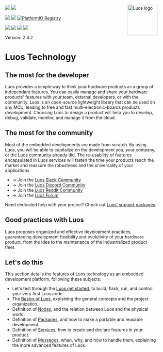<a href="https://luos.io"><img src="https://uploads-ssl.webflow.com/601a78a2b5d030260a40b7ad/603e0cc45afbb50963aa85f2_Gif%20noir%20rect.gif" alt="Luos logo" title="Luos" align="right" height="100" /></a>

![](https://github.com/Luos-io/Luos/actions/workflows/build.yml/badge.svg)
[![](https://img.shields.io/github/license/Luos-io/luos_engine)](https://github.com/Luos-io/Luos/blob/master/LICENSE)

[![](https://img.shields.io/badge/Luos-Documentation-34A3B4)](https://docs.luos.io)
[![](http://certified.luos.io)](https://luos.io)
[![PlatformIO Registry](https://badges.registry.platformio.org/packages/luos/library/luos_engine.svg)](https://registry.platformio.org/libraries/luos/luos_engine)

[![](https://img.shields.io/discord/902486791658041364?label=Discord&logo=discord&style=social)](http://bit.ly/JoinLuosDiscord)
[![](https://img.shields.io/reddit/subreddit-subscribers/Luos?style=social)](https://www.reddit.com/r/Luos)
[![](https://img.shields.io/twitter/url/http/shields.io.svg?style=social)](https://twitter.com/intent/tweet?text=Unleash%20electronic%20devices%20as%20microservices%20thanks%20to%20Luos&https://luos.io&via=Luos_io&hashtags=embeddedsystems,electronics,microservices,api)
[![](https://img.shields.io/badge/LinkedIn-Share-0077B5?style=social&logo=linkedin)](https://www.linkedin.com/sharing/share-offsite/?url=https%3A%2F%2Fgithub.com%2Fluos-io)

Version: 2.4.2

# Luos Technology
## The most for the developer​
Luos provides a simple way to think your hardware products as a group of independant features. You can easily manage and share your hardware products' features with your team, external developers, or with the community. Luos is an open-source lightweight library that can be used on any MCU, leading to free and fast multi-electronic-boards products development. Choosing Luos to design a product will help you to develop, debug, validate, monitor, and manage it from the cloud.

## The most for the community​
Most of the embedded developments are made from scratch. By using Luos, you will be able to capitalize on the development you, your company, or the Luos community already did. The re-usability of features encapsulated in Luos services will fasten the time your products reach the market and reassure the robustness and the universality of your applications.

* → Join the [Luos Slack Community](http://bit.ly/JoinLuosSlack)
* → Join the [Luos Discord Community](http://bit.ly/JoinLuosDiscord)
* → Join the [Luos Reddit Community](http://bit.ly/JoinLuosReddit)
* → Join the [Luos Forum](http://bit.ly/JoinLuosForum)

Need dedicated help with your project? Check out [Luos' support packages](https://www.luos.io/support).

## Good practices with Luos​
Luos proposes organized and effective development practices, guaranteeing development flexibility and evolutivity of your hardware product, from the idea to the maintenance of the industrialized product fleet.

## Let's do this​
This section details the features of Luos technology as an embedded development platform, following these subjects:

* Let's test through the [Luos get started](https://docs.luos.io/tutorials/get-started), to build, flash, run, and control your very first Luos code.
* The [Basics of Luos](https://docs.luos.io/docs/luos-technology/basics/), explaining the general concepts and the project organization.
* Definition of [Nodes](https://docs.luos.io/docs/luos-technology/node/), and the relation between Luos and the physical world.
* Definition of [Packages](https://docs.luos.io/docs/luos-technology/package/), and how to make a portable and reusable development.
* Definition of [Services](https://docs.luos.io/docs/luos-technology/services/), how to create and declare features in your product.
* Definition of [Messages](https://docs.luos.io/docs/luos-technology/message/), when, why, and how to handle them, explaining the more advanced features of Luos.
